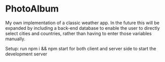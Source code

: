 # PhotoAlbum

My own implementation of a classic weather app. 
In the future this will be expanded by including a back-end database to enable the user to directly select cities and countries, 
rather than having to enter those variables manually.

Setup:
run npm i && npm start for both client and server side to start the development server
